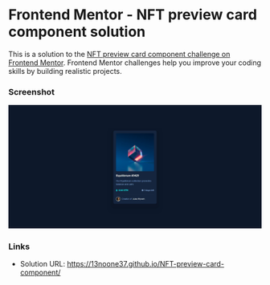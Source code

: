 # Frontend Mentor - NFT preview card component solution

This is a solution to the [NFT preview card component challenge on Frontend Mentor](https://www.frontendmentor.io/challenges/nft-preview-card-component-SbdUL_w0U). Frontend Mentor challenges help you improve your coding skills by building realistic projects.

### Screenshot

![](./images/screenshot.jpg)

### Links

- Solution URL: https://13noone37.github.io/NFT-preview-card-component/
